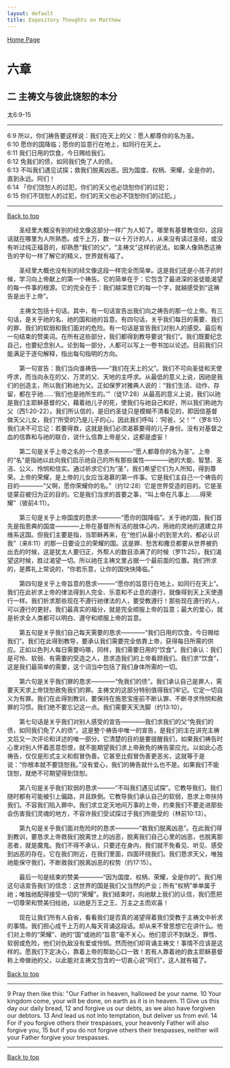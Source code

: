 ```yaml
---
layout: default
title: Expository Thoughts on Matthew
---
```

[ Home Page ]({{site.baseurl}}/index) <br>

<a name="0"></a>
# 六章 

## 二 主祷文与彼此饶恕的本分

太6:9-15

***

6:9 所以，你们祷告要这样说：我们在天上的父：愿人都尊你的名为圣。<br>
6:10 愿你的国降临；愿你的旨意行在地上，如同行在天上。<br>
6:11 我们日用的饮食，今日赐给我们。<br>
6:12 免我们的债，如同我们免了人的债。<br>
6:13 不叫我们遇见试探；救我们脱离凶恶。因为国度、权柄、荣耀，全是你的，直到永远。阿们！<br>
6:14 「你们饶恕人的过犯，你们的天父也必饶恕你们的过犯；<br>
6:15 你们不饶恕人的过犯，你们的天父也必不饶恕你们的过犯。」<br>

***

[Back to top](#0)

&emsp;&emsp;圣经里大概没有别的经文像这部分一样广为人知了。哪里有基督教信仰，这段话就在哪里为人所熟悉。成千上万，数一以十万计的人，从来没有读过圣经，或没有听过纯正福音的，却熟悉“我们的父”，“主祷文”这样的说法。如果人像熟悉这祷告的字句一样了解它的精义，世界就有福了。

&emsp;&emsp;圣经里大概也没有别的经文像这段一样完全而简单。这是我们还是小孩子的时候，学习向上帝献上的第一个祷告。它的简单在于：它包含了最进深的圣徒能渴望的每一件事的根源。它的完全在于：我们越深思它的每一个字，就越感受到“这祷告是出于上帝”。 

&emsp;&emsp;主祷文包括十句话。其中，有一句话宣告出我们向之祷告的那一位上帝。有三句话，是关乎祂的名、祂的国和祂的旨意。有四句话，关乎我们每日的需要、我们的罪、我们的软弱和我们面对的危险。有一句话是宣告我们对别人的感受。最后有一句结束的赞美词。在所有这些部分，我们都得到教导要说“我们”。我们既要纪念自己，也要纪念别人。论到每一部分，人都可以写上一卷书加以论述。目前我们只能满足于逐句解释，指出每句指明的方向。

&emsp;&emsp;第一句宣告：我们当向谁祷告——“我们在天上的父”。我们不可向圣徒和天使呼求，而当向永在的父、万灵的父、天地的主呼求。从最低的意义上说，因祂是我们的创造主，所以我们称祂为父。正如保罗对雅典人说的：“我们生活、动作、存留，都在乎祂……‘我们也是祂所生的。’”（徒17:28）从最高的意义上说，我们以祂是我们主耶稣基督的父，藉着祂儿子的死，使我们与祂自己和好，所以我们称祂为父（西1:20-22）。我们所认信的，是旧约圣徒只是模糊不清看见的，即因信基督做天父儿女，我们“所受的乃是儿子的心，因此我们呼叫：‘阿爸，父！’”（罗8:15）我们决不可忘记：若要得救，这就是我们必须渴慕要得的儿子身份。没有对基督之血的信靠和与祂的联合，说什么信靠上帝是父，这都是虚妄！

&emsp;&emsp;第二句是关乎上帝之名的一个恳求————“愿人都尊你的名为圣”。上帝的“名"是指祂以此向我们启示祂自己的所有那些属性————祂的大能、智慧、圣洁、公义、怜悯和信实。通过祈求它们为“圣”，我们希望它们为人所知，得到尊荣。上帝的荣耀，是上帝的儿女应当渴慕的第一件事。它是我们主自己一个祷告的目的————“父啊，愿你荣耀你的名。”（约12:28）它是世界受造的目的。它是圣徒蒙召被归为正的目的。它是我们当求的首要之事，“叫上帝在凡事上……得荣耀”（彼前4:11）。

&emsp;&emsp;第三句是关乎上帝国度的恳求————“愿你的国降临”。关于祂的国，我们首先是指恩典的国度————上帝在基督所有活的肢体心内，用祂的灵祂的道建立并维系这国。但我们主要是指，当耶稣再来，在“他们从最小的到至大的，都必认识我”（来8:11）的那一日要设立的荣耀的国。这是罪、愁苦和撒旦都要从世界被扔出去的时候，这是犹太人要归正，外帮人的数目添满了的时候（罗11:25）。我们渴望这时候，胜过渴望一切。所以祂在主祷文里占据一个最前面的位置。我们所求的，是葬礼上常说的，“你若乐意，让你的国快快降临。”

&emsp;&emsp;第四句是关乎上帝旨意的恳求———“愿你的旨意行在地上，如同行在天上”。我们在此祈求上帝的律法得到人完全、乐意和不止息的遵行，就像得到天上天使遵行一样。我们祈求那些现在不遵行祂律法的人，要受教遵行！那些现在遵行的人，可以遵行的更好。我们最真实的福分，就是完全顺服上帝的旨意；最大的爱心，就是祈求全人类都可以明白、遵守和顺服上帝的旨意。

&emsp;&emsp;第五句是关乎我们自己每天需要的恳求————“我们日用的饮食，今日赐给我们”。我们在此得到教导，要承认我们需要完全依靠上帝，获得每日所需的供应。正如以色列人每日需要吗哪，同样，我们需要日用的“饮食”。我们承认：我们是可怜、软弱、有需要的受造之人，恳求造我们的上帝看顾我们。我们求“饮食”，这是我们最简单的需要，这个词当中包括了我们身体所需的一切。

&emsp;&emsp;第六句是关乎我们罪的恳求————“免我们的债”。我们承认自己是罪人，需要天天求上帝饶恕赦免我们的罪。主祷文的这部分特别值得我们牢记。它定一切自义为有罪。我们在此得到教训，要保持在施恩宝座前不断认罪、不断寻求怜悯和赦罪的习惯。我们绝不要忘记这一点。我们需要天天洗脚（约13:10）。

&emsp;&emsp;第七句话是关乎我们对别人感受的宣告————我们求我们的父“免我们的债，如同我们免了人的债”。这是整个祷告中唯一的宣告，是我们的主在讲完主祷文后又一次评论和详述的唯一部分。它清楚的目的是要提醒我们，如果我们祷告时心里对别人怀着恶意怨恨，就不能期望我们求上帝赦免的祷告蒙应允。以如此心态祷告，仅仅是形式主义和假冒伪善。它甚至比假冒伪善更恶劣，这就等于是说：“你根本就不要饶恕我。”没有爱心，我们的祷告就什么也不是。如果我们不能饶恕，就绝不可期望得到饶恕。

&emsp;&emsp;第八句是关乎我们软弱的恳求———“不叫我们遇见试探”。它教导我们，我们随时都有可能被引上偏路，并且跌倒。它教导我们承认自己的软弱，恳求上帝扶持我们。不容我们陷入罪中。我们求立定天地间万事的上帝，约束我们不要走进那些会伤害我们灵魂的地方，不容许我们受试探过于我们所能受的（林前10:13）。

&emsp;&emsp;第九句是关乎我们面对危险时的恳求————“救我们脱离凶恶”。在此我们得到教训，要恳求上帝救我们脱离世上的凶恶，脱离我们自己心里的凶恶，也脱离那恶者，就是魔鬼。我们不得不承认，只要还在身内，我们就不免看见、听见、感受到凶恶的存在。它在我们附近，在我们里面，四面环绕我们。我们恳求天父，唯独祂能保守我们，不断救我们脱离凶恶的权势（约17:15）。

&emsp;&emsp;最后一句是结束的赞美————“因为国度、权柄、荣耀，全是你的”。我们用这句话宣告我们的信念：这世界的国是我们父当然的产业；所有“权柄”单单属于祂；唯独祂配得接受一切的“荣耀”。我们结束时，向祂献上我们的认信，我们愿把一切尊荣和赞美归给祂，以祂是万王之王、万主之主而欢喜！

&emsp;&emsp;现在让我们所有人自省，看看我们是否真的渴望得着我们受教于主祷文中祈求的事情。我们担心成千上万的人每天背诵这段话。却从来不曾思想它在讲什么。他们对上帝的“荣耀”、祂的“国”或祂的“旨意”毫不关心。他们意识不到缺乏、罪性、软弱或危险，他们对仇敌没有爱或怜悯。然而他们却背诵主祷文！事情不应该是这样的。愿我们下定决心，靠着上帝的帮助心口一致！若有人靠着祂的救主耶稣基督称上帝做祂的父，以此能对主祷文包含的一切衷心说“阿们”，这人就有福了。

[Back to top](#0)

***

9 Pray then like this: "Our Father in heaven, hallowed be your name. 10 Your kingdom come, your will be done, on earth as it is in heaven. 11 Give us this day our daily bread, 12 and forgive us our debts, as we also have forgiven our debtors. 13 And lead us not into temptation, but deliver us from evil. 14 For if you forgive others their trespasses, your heavenly Father will also forgive you, 15 but if you do not forgive others their trespasses, neither will your Father forgive your trespasses.

***

[Back to top](#0)
